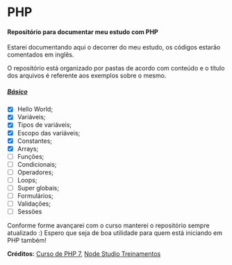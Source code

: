 # PHP

#### Repositório para documentar meu estudo com PHP

Estarei documentando aqui o decorrer do meu estudo, os códigos estarão comentados em inglês.

O repositório está organizado por pastas de acordo com conteúdo e o título dos arquivos é referente aos exemplos sobre o mesmo.

##### [Básico](https://github.com/lanzath/php-studies/tree/master/Basics)
- [x] Hello World;
- [x] Variáveis;
- [x] Tipos de variáveis;
- [x] Escopo das variáveis;
- [x] Constantes;
- [x] Arrays;
- [ ] Funções;
- [ ] Condicionais;
- [ ] Operadores;
- [ ] Loops;
- [ ] Super globais;
- [ ] Formulários;
- [ ] Validações;
- [ ] Sessões
 
 Conforme forme avançarei com o curso manterei o repositório sempre atualizado :)
 Espero que seja de boa utilidade para quem está iniciando em PHP também!

**Créditos:** [Curso de PHP 7](https://www.youtube.com/playlist?list=PLwXQLZ3FdTVEITn849NlfI9BGY-hk1wkq), [Node Studio Treinamentos](https://www.youtube.com/channel/UCZZ0NTtOgsLIT4Skr6GUpAw)
